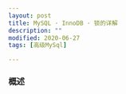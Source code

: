 ```yaml
---
layout: post
title: MySQL · InnoDB · 锁的详解
description: ""
modified: 2020-06-27
tags: [高级MySql]

---
```


### 概述










